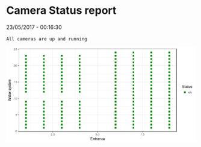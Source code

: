 Camera Status report
================
23/05/2017 - 00:16:30

    All cameras are up and running

![](camreport_files/figure-markdown_github/unnamed-chunk-2-1.png)
